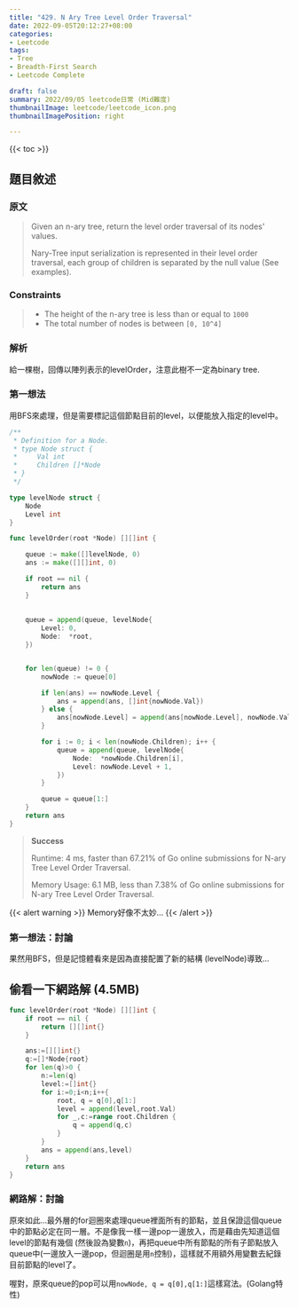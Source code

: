 ```yaml
---
title: "429. N Ary Tree Level Order Traversal"
date: 2022-09-05T20:12:27+08:00
categories:
- Leetcode
tags:
- Tree
- Breadth-First Search
- Leetcode Complete

draft: false
summary: 2022/09/05 leetcode日常 (Mid難度)
thumbnailImage: leetcode/leetcode_icon.png
thumbnailImagePosition: right

---
```


{{< toc >}}

## 題目敘述

### 原文

> Given an n-ary tree, return the level order traversal of its nodes' values.
>
> Nary-Tree input serialization is represented in their level order traversal, each group of children is separated by the null value (See examples).

### Constraints

> - The height of the n-ary tree is less than or equal to `1000`
> - The total number of nodes is between `[0, 10^4]`

### 解析

給一棵樹，回傳以陣列表示的levelOrder，注意此樹不一定為binary tree.

### 第一想法

用BFS來處理，但是需要標記這個節點目前的level，以便能放入指定的level中。

```go
/**
 * Definition for a Node.
 * type Node struct {
 *     Val int
 *     Children []*Node
 * }
 */

type levelNode struct {
    Node
    Level int
}

func levelOrder(root *Node) [][]int {

    queue := make([]levelNode, 0)
    ans := make([][]int, 0)

    if root == nil {
        return ans
    }
    
    
    queue = append(queue, levelNode{
        Level: 0,
        Node:  *root,
    })


    for len(queue) != 0 {
        nowNode := queue[0]

        if len(ans) == nowNode.Level {
            ans = append(ans, []int{nowNode.Val})
        } else {
            ans[nowNode.Level] = append(ans[nowNode.Level], nowNode.Val)
        }

        for i := 0; i < len(nowNode.Children); i++ {
            queue = append(queue, levelNode{
                Node:  *nowNode.Children[i],
                Level: nowNode.Level + 1,
            })
        }

        queue = queue[1:]
    }
    return ans
}
```

> **Success**
>
> Runtime: 4 ms, faster than 67.21% of Go online submissions for N-ary Tree Level Order Traversal.
>
> Memory Usage: 6.1 MB, less than 7.38% of Go online submissions for N-ary Tree Level Order Traversal.

{{< alert warning >}}
Memory好像不太妙...
{{< /alert >}}

### 第一想法：討論

果然用BFS，但是記憶體看來是因為直接配置了新的結構 (levelNode)導致...

## 偷看一下網路解 (4.5MB)

```go
func levelOrder(root *Node) [][]int {
    if root == nil {
        return [][]int{}
    }

    ans:=[][]int{}
    q:=[]*Node{root}
    for len(q)>0 {
        n:=len(q)
        level:=[]int{}
        for i:=0;i<n;i++{
            root, q = q[0],q[1:]
            level = append(level,root.Val)
            for _,c:=range root.Children {
                q = append(q,c)
            }
        }
        ans = append(ans,level)
    }
    return ans
}
```

### 網路解：討論

原來如此...最外層的for迴圈來處理queue裡面所有的節點，並且保證這個queue中的節點必定在同一層。不是像我一樣一邊pop一邊放入，而是藉由先知道這個level的節點有幾個 (然後設為變數`n`)，再把queue中所有節點的所有子節點放入queue中(一邊放入一邊pop，但迴圈是用`n`控制)，這樣就不用額外用變數去紀錄目前節點的level了。

喔對，原來queue的pop可以用`nowNode, q = q[0],q[1:]`這樣寫法。(Golang特性)
